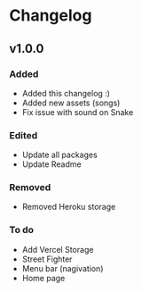 # Changelog

## v1.0.0

### Added
- Added this changelog :)
- Added new assets (songs)
- Fix issue with sound on Snake

### Edited
 - Update all packages
 - Update Readme

### Removed
- Removed Heroku storage

### To do
 - Add Vercel Storage
 - Street Fighter
 - Menu bar (nagivation)
 - Home page
